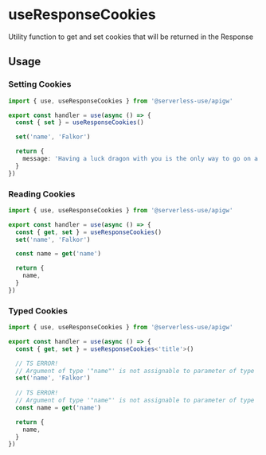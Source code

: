 # useResponseCookies
Utility function to get and set cookies that will be returned in the Response

<!-- ## Configuration -->

## Usage

### Setting Cookies
```ts
import { use, useResponseCookies } from '@serverless-use/apigw'

export const handler = use(async () => {
  const { set } = useResponseCookies()

  set('name', 'Falkor')

  return {
    message: 'Having a luck dragon with you is the only way to go on a quest.',
  }
})
```

### Reading Cookies 
```ts
import { use, useResponseCookies } from '@serverless-use/apigw'

export const handler = use(async () => {
  const { get, set } = useResponseCookies()
  set('name', 'Falkor')

  const name = get('name')

  return {
    name,
  }
})

```

### Typed Cookies
```ts
import { use, useResponseCookies } from '@serverless-use/apigw'

export const handler = use(async () => {
  const { get, set } = useResponseCookies<'title'>()

  // TS ERROR!
  // Argument of type '"name"' is not assignable to parameter of type '"title"'
  set('name', 'Falkor')
  
  // TS ERROR!
  // Argument of type '"name"' is not assignable to parameter of type '"title"'
  const name = get('name')

  return {
    name,
  }
})

```